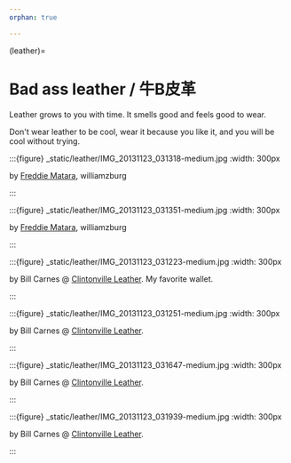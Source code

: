 ```yaml
---
orphan: true

---
```


(leather)=

# Bad ass leather / 牛B皮革

Leather grows to you with time. It smells good and feels good to wear.

Don't wear leather to be cool, wear it because you like it, and you will
be cool without trying.

:::{figure} _static/leather/IMG_20131123_031318-medium.jpg
:width: 300px

by [Freddie Matara][freddie matara], williamzburg

:::

:::{figure} _static/leather/IMG_20131123_031351-medium.jpg
:width: 300px

by [Freddie Matara][freddie matara], williamzburg

:::

:::{figure} _static/leather/IMG_20131123_031223-medium.jpg
:width: 300px

by Bill Carnes @ [Clintonville Leather][clintonville leather]. My favorite wallet.

:::

:::{figure} _static/leather/IMG_20131123_031251-medium.jpg
:width: 300px

by Bill Carnes @ [Clintonville Leather][clintonville leather].

:::

:::{figure} _static/leather/IMG_20131123_031647-medium.jpg
:width: 300px

by Bill Carnes @ [Clintonville Leather][clintonville leather].

:::

:::{figure} _static/leather/IMG_20131123_031939-medium.jpg
:width: 300px

by Bill Carnes @ [Clintonville Leather][clintonville leather].

:::

[freddie matara]: http://freddiematara.com/

[clintonville leather]: http://www.etsy.com/shop/ClintonvilleLeather


